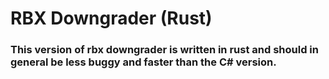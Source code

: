 # RBX Downgrader (Rust)

### This version of rbx downgrader is written in rust and should in general be less buggy and faster than the C# version.
